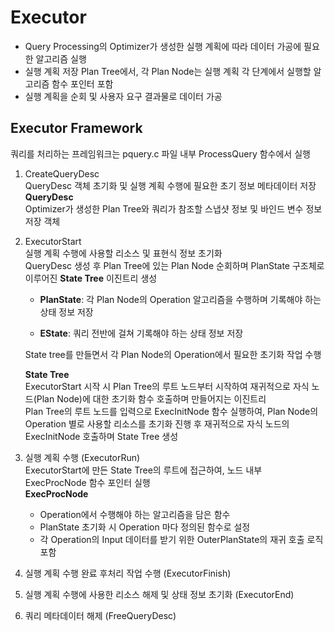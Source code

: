 # Executor

- Query Processing의 Optimizer가 생성한 실행 계획에 따라 데이터 가공에 필요한 알고리즘 실행  
- 실행 계획 저장 Plan Tree에서, 각 Plan Node는 실행 계획 각 단계에서 실행할 알고리즘 함수 포인터 포함  
- 실행 계획을 순회 및 사용자 요구 결과물로 데이터 가공

## Executor Framework

쿼리를 처리하는 프레임워크는 pquery.c 파일 내부 ProcessQuery 함수에서 실행  

1. CreateQueryDesc  
    QueryDesc 객체 초기화 및 실행 계획 수행에 필요한 초기 정보 메타데이터 저장  
    **QueryDesc**  
    Optimizer가 생성한 Plan Tree와 쿼리가 참조할 스냅샷 정보 및 바인드 변수 정보  저장 객체  

2. ExecutorStart  
    실행 계획 수행에 사용할 리소스 및 표현식 정보 초기화  
    QueryDesc 생성 후 Plan Tree에 있는 Plan Node 순회하며 PlanState 구조체로 이루어진 **State Tree** 이진트리 생성  

    - **PlanState**: 각 Plan Node의 Operation 알고리즘을 수행하며 기록해야 하는 상태 정보 저장  

    - **EState**: 쿼리 전반에 걸쳐 기록해야 하는 상태 정보 저장  

    State tree를 만들면서 각 Plan Node의 Operation에서 필요한 초기화 작업 수행  

    **State Tree**  
    ExecutorStart 시작 시 Plan Tree의 루트 노드부터 시작하여 재귀적으로 자식 노드(Plan Node)에 대한 초기화 함수 호출하며 만들어지는 이진트리  
    Plan Tree의 루트 노드를 입력으로 ExecInitNode 함수 실행하여, Plan Node의 Operation 별로 사용할 리소스를 초기화 진행 후 재귀적으로 자식 노드의 ExecInitNode 호출하며 State Tree 생성

3. 실행 계획 수행 (ExecutorRun)  
    ExecutorStart에 만든 State Tree의 루트에 접근하여, 노드 내부 ExecProcNode 함수 포인터 실행  
    **ExecProcNode**
    - Operation에서 수행해야 하는 알고리즘을 담은 함수  
    - PlanState 초기화 시 Operation 마다 정의된 함수로 설정  
    - 각 Operation의 Input 데이터를 받기 위한 OuterPlanState의 재귀 호출 로직 포함

4. 실행 계획 수행 완료 후처리 작업 수행 (ExecutorFinish)  
    

5. 실행 계획 수행에 사용한 리소스 해제 및 상태 정보 초기화 (ExecutorEnd)
6. 쿼리 메타데이터 해제 (FreeQueryDesc)

